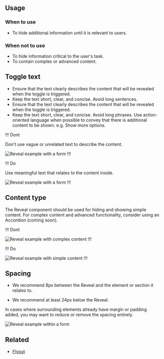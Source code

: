 ## Usage

### When to use

- To hide additional information until it is relevant to users.

### When not to use

- To hide information critical to the user's task.
- To contain complex or advanced content.

## Toggle text

- Ensure that the text clearly describes the content that will be revealed when the toggle is triggered.
- Keep the text short, clear, and concise. Avoid long sentences.
- Ensure that the text clearly describes the content that will be revealed when the toggle is triggered.
- Keep the text short, clear, and concise. Avoid long phrases.
Use action-oriented language when possible to convey that there is additional content to be shown. e.g. Show more options.

!!! Dont

Don't use vague or unrelated text to describe the content.

![Reveal example with a form](/assets/components/reveal/toggle-text-dont.png)
!!!

!!! Do

Use meaningful text that relates to the content inside.

![Reveal example with a form](/assets/components/reveal/toggle-text-do.png)
!!!

## Content type

The Reveal component should be used for hiding and showing simple content. For complex content and advanced functionality, consider using an Accordion (coming soon).

!!! Dont

![Reveal example with complex content](/assets/components/reveal/content-type-dont.png)
!!!

!!! Do

![Reveal example with simple content](/assets/components/reveal/content-type-do.png)
!!!

## Spacing

- We recommend 8px between the Reveal and the element or section it relates to.

- We recommend at least 24px below the Reveal.

In cases where surrounding elements already have margin or padding added, you may want to reduce or remove the spacing entirely.

![Reveal example within a form](/assets/components/reveal/spacing-guidance.png)

## Related

<!-- only include the 2 most similar/related components -->
- [Flyout](/components/flyout)
